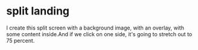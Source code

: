 # split landing
 I create this split screen with a background image, with an overlay, with some content   inside.And if we click on one side, it's going to stretch out to 75 percent.
